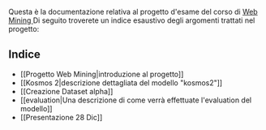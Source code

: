Questa è la documentazione relativa al progetto d'esame del corso di [Web Mining ](https://sag.art.uniroma2.it/didattica/basili/WmIR_22_23/) 
Di seguito troverete un indice esaustivo degli argomenti trattati nel progetto:

## Indice
- [[Progetto Web Mining|introduzione al progetto]]
- [[Kosmos 2|descrizione dettagliata del modello "kosmos2"]]
- [[Creazione Dataset alpha]]
- [[evaluation|Una descrizione di come verrà effettuate l'evaluation del modello]]
- [[Presentazione 28 Dic]]